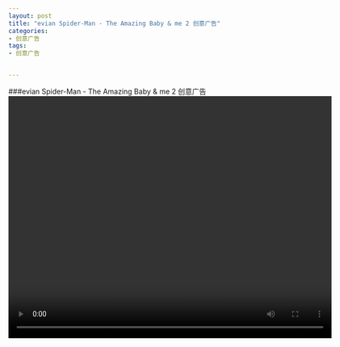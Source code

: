 ```yaml
---
layout: post
title: "evian Spider-Man - The Amazing Baby & me 2 创意广告"
categories:
- 创意广告
tags:
- 创意广告


---
```

###evian Spider-Man - The Amazing Baby & me 2 创意广告
<video width="640" height="480" controls="controls" src="{{ site.tc }}/videos/evian-Spider-Ma-The-Amazing-Baby-&-me-2.mp4" preload="preload" autoplay="autoplay" />
